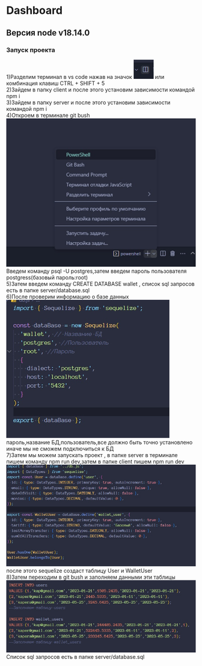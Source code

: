 # Dashboard

## Версия node v18.14.0

### Запуск проекта 
  1)Разделим терминал в vs code нажав на значок ![Image alt](https://github.com/saha23412/imgproj/raw/main/test1.jpg) или комбинация клавиш CTRL + SHIFT + 5  
  2)Зайдем в папку client и после этого установим зависимости командой npm i  
  3)Зайдем в папку server и после этого установим зависимости командой npm i   
  4)Откроем в терминале git bush  
  ![Image alt](https://github.com/saha23412/imgproj/raw/main/test2.jpg)   
  Введем команду psql -U postgres,затем введем пароль пользователя postgress(базовый пароль:root)  
  5)Затем введем команду CREATE DATABASE wallet , список sql запросов есть в папке server/database.sql  
  6)После проверим информацию о базе данных  
  ![Image alt](https://github.com/saha23412/imgproj/raw/main/test3.jpg)  
  пароль,название БД,пользователь,все должно быть точно установлено иначе мы не сможем подключиться к БД  
  7)Затем мы можем запускать проект , в папке server в терминале пишем команду npm run dev,затем в папке client пишем npm run dev  
   ![Image alt](https://github.com/saha23412/imgproj/raw/main/test4.jpg)  
   после этого sequelize создаст таблицу User и WalletUser  
   8)Затем переходим в git bush и заполняем данными эти таблицы  
   ![Image alt](https://github.com/saha23412/imgproj/raw/main/test5.jpg)   
   Список sql запросов есть в папке server/database.sql 
   
  

